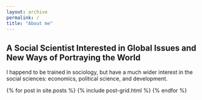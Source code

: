 ```yaml
---
layout: archive
permalink: /
title: "About me"
---
```


## A Social Scientist Interested in Global Issues and New Ways of Portraying the World
I happend to be trained in sociology, but have a much wider interest in the social sciences: economics, political science, and development. 

<div class="tiles">
{% for post in site.posts %}
	{% include post-grid.html %}
{% endfor %}
</div><!-- /.tiles -->
